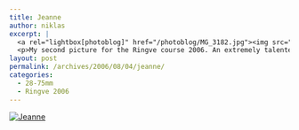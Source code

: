 ```yaml
---
title: Jeanne
author: niklas
excerpt: |
  <a rel="lightbox[photoblog]" href="/photoblog/MG_3182.jpg"><img src="/photoblog/MG_3182.thumb.jpg" alt="Jeanne" title="Jeanne"/></a><br/></a>
  <p>My second picture for the Ringve course 2006. An extremely talented, beautiful and friendly French recorder player. Shot at 60mm f/2.8 with 800 ISO</p>
layout: post
permalink: /archives/2006/08/04/jeanne/
categories:
  - 28-75mm
  - Ringve 2006
---
```

<a rel="lightbox[photoblog]" href="/photoblog/MG_3182.jpg"><img src="/photoblog/MG_3182.sized.jpg" alt="Jeanne" title="Jeanne" /></a>